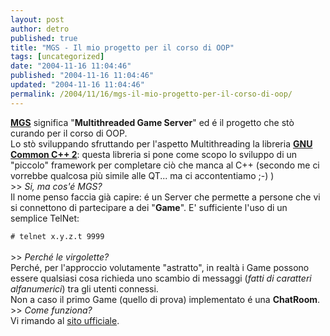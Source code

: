 ```yaml
---
layout: post
author: detro
published: true
title: "MGS - Il mio progetto per il corso di OOP"
tags: [uncategorized]
date: "2004-11-16 11:04:46"
published: "2004-11-16 11:04:46"
updated: "2004-11-16 11:04:46"
permalink: /2004/11/16/mgs-il-mio-progetto-per-il-corso-di-oop/
---
```


<div style="clear:both;"></div><a href="http://www.mandolinux.org/MGS/"><span style="font-weight: bold;">MGS</span></a> significa "<span style="font-weight: bold;">Multithreaded Game Server</span>" ed é il progetto che stò curando per il corso di OOP.<br />Lo stò sviluppando sfruttando per l'aspetto Multithreading la libreria <a style="font-weight: bold;" href="http://www.gnu.org/software/commoncpp/">GNU Common C++ 2</a>: questa libreria si pone come scopo lo sviluppo di un "piccolo" framework per completare ciò che manca al C++ (secondo me ci vorrebbe qualcosa più simile alle QT... ma ci accontentiamo ;-) )<br />>> <span style="font-style: italic;">Si, ma cos'é MGS? </span><br /> Il nome penso faccia già capire: é un Server che permette a persone che vi si connettono di partecipare a dei "<span style="font-weight: bold;">Game</span>". E' sufficiente l'uso di un semplice TelNet:<br /><code><br /># telnet x.y.z.t 9999<br /></code><br />>> <span style="font-style: italic;">Perché le virgolette?</span><br />Perché, per l'approccio volutamente "astratto", in realtà i Game possono essere qualsiasi cosa richieda uno scambio di messaggi (<span style="font-style: italic;">fatti di caratteri alfanumerici</span>) tra gli utenti connessi.<br />Non a caso il primo Game (quello di prova) implementato é una <span style="font-weight: bold;">ChatRoom</span>.<br />>> <span style="font-style: italic;">Come funziona?</span><br />Vi rimando al <a href="http://www.mandolinux.org/MGS/">sito ufficiale</a>.<br /><div style="clear:both; padding-bottom: 0.25em;"></div>
